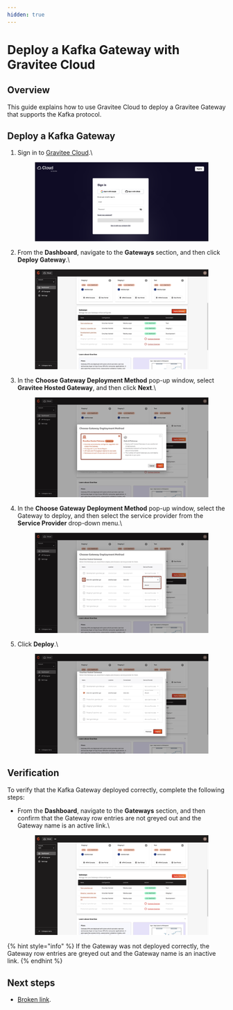 ```yaml
---
hidden: true
---
```


# Deploy a Kafka Gateway with Gravitee Cloud

## Overview

This guide explains how to use Gravitee Cloud to deploy a Gravitee Gateway that supports the Kafka protocol.

## Deploy a Kafka Gateway

1.  Sign in to [Gravitee Cloud](https://cloud.gravitee.io/).\


    <figure><img src="../.gitbook/assets/image (262).png" alt=""><figcaption></figcaption></figure>
2.  From the **Dashboard**, navigate to the **Gateways** section, and then click **Deploy Gateway**.\


    <figure><img src="../.gitbook/assets/C1B3BA37-339C-4235-9592-B7EABB4DDA45_1_201_a.jpeg" alt=""><figcaption></figcaption></figure>
3.  In the **Choose Gateway Deployment Method** pop-up window, select **Gravitee Hosted Gateway**, and then click **Next**.\


    <figure><img src="../.gitbook/assets/6C8CD77A-4C9A-4F45-B4BE-60573E916673_1_201_a.jpeg" alt=""><figcaption></figcaption></figure>
4.  In the **Choose Gateway Deployment Method** pop-up window, select the Gateway to deploy, and then select the service provider from the **Service Provider** drop-down menu.\


    <figure><img src="../.gitbook/assets/0A2F33F4-D84C-4808-BA20-482A2A658C77_1_201_a.jpeg" alt=""><figcaption></figcaption></figure>
5.  Click **Deploy**.\


    <figure><img src="../.gitbook/assets/DC3226E4-FF3B-43D8-93E3-28D878326053_1_201_a.jpeg" alt=""><figcaption></figcaption></figure>

## Verification

To verify that the Kafka Gateway deployed correctly, complete the following steps:

*   From the **Dashboard**, navigate to the **Gateways** section, and then confirm that the Gateway row entries are not greyed out and the Gateway name is an active link.\


    <figure><img src="../.gitbook/assets/image (277) (1).png" alt=""><figcaption></figcaption></figure>

{% hint style="info" %}
If the Gateway was not deployed correctly, the Gateway row entries are greyed out and the Gateway name is an inactive link.
{% endhint %}

## Next steps

* [Broken link](broken-reference "mention").
